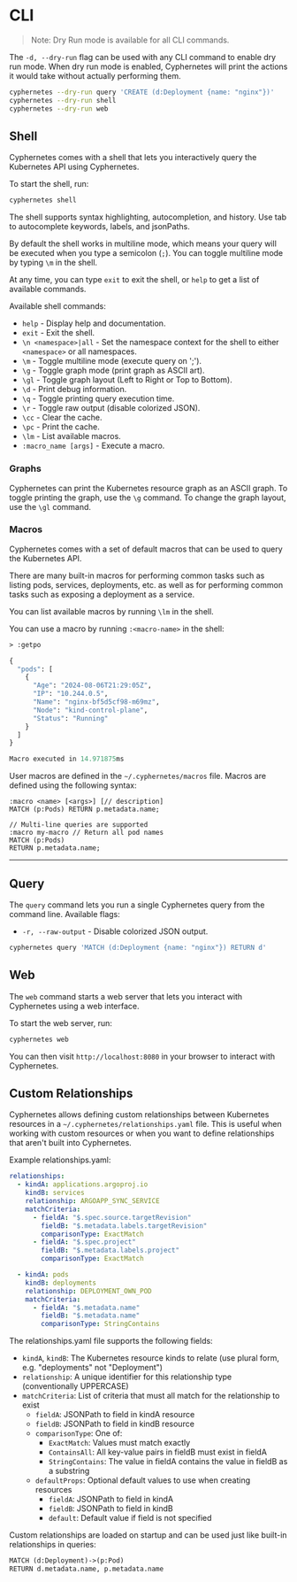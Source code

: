 # CLI

> Note: Dry Run mode is available for all CLI commands.

  The `-d, --dry-run` flag can be used with any CLI command to enable dry run mode.
  When dry run mode is enabled, Cyphernetes will print the actions it would take without actually performing them.

  ```bash
  cyphernetes --dry-run query 'CREATE (d:Deployment {name: "nginx"})'
  cyphernetes --dry-run shell
  cyphernetes --dry-run web
  ```

## Shell

Cyphernetes comes with a shell that lets you interactively query the Kubernetes API using Cyphernetes.

To start the shell, run:

```bash
cyphernetes shell
```

The shell supports syntax highlighting, autocompletion, and history.
Use tab to autocomplete keywords, labels, and jsonPaths.

By default the shell works in multiline mode, which means your query will be executed when you type a semicolon (`;`).
You can toggle multiline mode by typing `\m` in the shell.

At any time, you can type `exit` to exit the shell, or `help` to get a list of available commands.

Available shell commands:

* `help` - Display help and documentation.
* `exit` - Exit the shell.
* `\n <namespace>|all` - Set the namespace context for the shell to either `<namespace>` or all namespaces.
* `\m` - Toggle multiline mode (execute query on ';').
* `\g` - Toggle graph mode (print graph as ASCII art).
* `\gl` - Toggle graph layout (Left to Right or Top to Bottom).
* `\d` - Print debug information.
* `\q` - Toggle printing query execution time.
* `\r` - Toggle raw output (disable colorized JSON).
* `\cc` - Clear the cache.
* `\pc` - Print the cache.
* `\lm` - List available macros.
* `:macro_name [args]` - Execute a macro.

### Graphs

Cyphernetes can print the Kubernetes resource graph as an ASCII graph.
To toggle printing the graph, use the `\g` command.
To change the graph layout, use the `\gl` command.

### Macros

Cyphernetes comes with a set of default macros that can be used to query the Kubernetes API.

There are many built-in macros for performing common tasks such as listing pods, services, deployments, etc. as well as for performing common tasks such as exposing a deployment as a service.

You can list available macros by running `\lm` in the shell.

You can use a macro by running `:<macro-name>` in the shell:

```graphql
> :getpo

{
  "pods": [
    {
      "Age": "2024-08-06T21:29:05Z",
      "IP": "10.244.0.5",
      "Name": "nginx-bf5d5cf98-m69mz",
      "Node": "kind-control-plane",
      "Status": "Running"
    }
  ]
}

Macro executed in 14.971875ms
```

User macros are defined in the `~/.cyphernetes/macros` file.
Macros are defined using the following syntax:

```
:macro <name> [<args>] [// description]
MATCH (p:Pods) RETURN p.metadata.name;

// Multi-line queries are supported
:macro my-macro // Return all pod names
MATCH (p:Pods)
RETURN p.metadata.name;
```

----

## Query

The `query` command lets you run a single Cyphernetes query from the command line.
Available flags:

* `-r, --raw-output` - Disable colorized JSON output.

```bash
cyphernetes query 'MATCH (d:Deployment {name: "nginx"}) RETURN d'
```

## Web

The `web` command starts a web server that lets you interact with Cyphernetes using a web interface.

To start the web server, run:

```bash
cyphernetes web
```

You can then visit `http://localhost:8080` in your browser to interact with Cyphernetes.

## Custom Relationships

Cyphernetes allows defining custom relationships between Kubernetes resources in a `~/.cyphernetes/relationships.yaml` file. This is useful when working with custom resources or when you want to define relationships that aren't built into Cyphernetes.

Example relationships.yaml:

```yaml
relationships:
  - kindA: applications.argoproj.io
    kindB: services
    relationship: ARGOAPP_SYNC_SERVICE
    matchCriteria:
      - fieldA: "$.spec.source.targetRevision"
        fieldB: "$.metadata.labels.targetRevision"
        comparisonType: ExactMatch
      - fieldA: "$.spec.project"
        fieldB: "$.metadata.labels.project" 
        comparisonType: ExactMatch

  - kindA: pods
    kindB: deployments
    relationship: DEPLOYMENT_OWN_POD
    matchCriteria:
      - fieldA: "$.metadata.name"
        fieldB: "$.metadata.name"
        comparisonType: StringContains
```

The relationships.yaml file supports the following fields:

- `kindA`, `kindB`: The Kubernetes resource kinds to relate (use plural form, e.g. "deployments" not "Deployment")
- `relationship`: A unique identifier for this relationship type (conventionally UPPERCASE)
- `matchCriteria`: List of criteria that must all match for the relationship to exist
  - `fieldA`: JSONPath to field in kindA resource
  - `fieldB`: JSONPath to field in kindB resource  
  - `comparisonType`: One of:
    - `ExactMatch`: Values must match exactly
    - `ContainsAll`: All key-value pairs in fieldB must exist in fieldA
    - `StringContains`: The value in fieldA contains the value in fieldB as a substring
  - `defaultProps`: Optional default values to use when creating resources
    - `fieldA`: JSONPath to field in kindA
    - `fieldB`: JSONPath to field in kindB  
    - `default`: Default value if field is not specified

Custom relationships are loaded on startup and can be used just like built-in relationships in queries:

```graphql
MATCH (d:Deployment)->(p:Pod)
RETURN d.metadata.name, p.metadata.name
```

